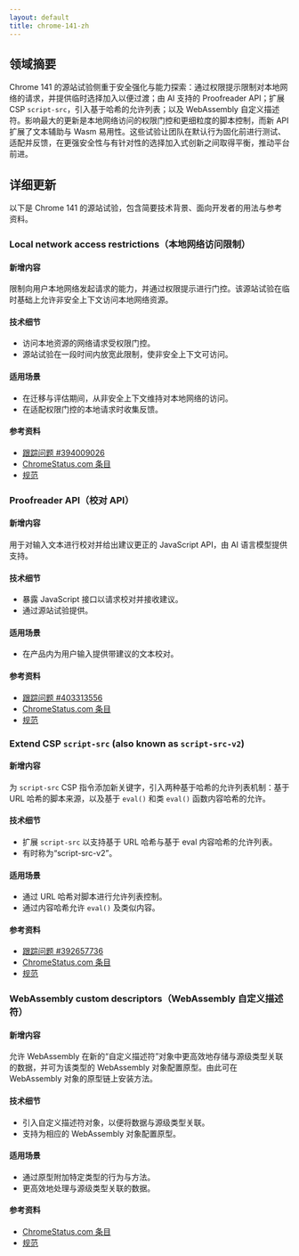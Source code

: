 ```yaml
---
layout: default
title: chrome-141-zh
---
```


## 领域摘要

Chrome 141 的源站试验侧重于安全强化与能力探索：通过权限提示限制对本地网络的请求，并提供临时选择加入以便过渡；由 AI 支持的 Proofreader API；扩展 CSP `script-src`，引入基于哈希的允许列表；以及 WebAssembly 自定义描述符。影响最大的更新是本地网络访问的权限门控和更细粒度的脚本控制，而新 API 扩展了文本辅助与 Wasm 易用性。这些试验让团队在默认行为固化前进行测试、适配并反馈，在更强安全性与有针对性的选择加入式创新之间取得平衡，推动平台前进。

## 详细更新

以下是 Chrome 141 的源站试验，包含简要技术背景、面向开发者的用法与参考资料。

### Local network access restrictions（本地网络访问限制）

#### 新增内容
限制向用户本地网络发起请求的能力，并通过权限提示进行门控。该源站试验在临时基础上允许非安全上下文访问本地网络资源。

#### 技术细节
- 访问本地资源的网络请求受权限门控。
- 源站试验在一段时间内放宽此限制，使非安全上下文可访问。

#### 适用场景
- 在迁移与评估期间，从非安全上下文维持对本地网络的访问。
- 在适配权限门控的本地请求时收集反馈。

#### 参考资料
- [跟踪问题 #394009026](https://issues.chromium.org/issues/394009026)
- [ChromeStatus.com 条目](https://chromestatus.com/feature/5152728072060928)
- [规范](https://wicg.github.io/local-network-access)

### Proofreader API（校对 API）

#### 新增内容
用于对输入文本进行校对并给出建议更正的 JavaScript API，由 AI 语言模型提供支持。

#### 技术细节
- 暴露 JavaScript 接口以请求校对并接收建议。
- 通过源站试验提供。

#### 适用场景
- 在产品内为用户输入提供带建议的文本校对。

#### 参考资料
- [跟踪问题 #403313556](https://issues.chromium.org/issues/403313556)
- [ChromeStatus.com 条目](https://chromestatus.com/feature/5164677291835392)
- [规范](https://github.com/webmachinelearning/proofreader-api/blob/main/README.md#full-api-surface-in-web-idl)

### Extend CSP `script-src` (also known as `script-src-v2`)

#### 新增内容
为 `script-src` CSP 指令添加新关键字，引入两种基于哈希的允许列表机制：基于 URL 哈希的脚本来源，以及基于 `eval()` 和类 `eval()` 函数内容哈希的允许。

#### 技术细节
- 扩展 `script-src` 以支持基于 URL 哈希与基于 eval 内容哈希的允许列表。
- 有时称为“script-src-v2”。

#### 适用场景
- 通过 URL 哈希对脚本进行允许列表控制。
- 通过内容哈希允许 `eval()` 及类似内容。

#### 参考资料
- [跟踪问题 #392657736](https://issues.chromium.org/issues/392657736)
- [ChromeStatus.com 条目](https://chromestatus.com/feature/5196368819519488)
- [规范](https://github.com/w3c/webappsec-csp/pull/784)

### WebAssembly custom descriptors（WebAssembly 自定义描述符）

#### 新增内容
允许 WebAssembly 在新的“自定义描述符”对象中更高效地存储与源级类型关联的数据，并可为该类型的 WebAssembly 对象配置原型。由此可在 WebAssembly 对象的原型链上安装方法。

#### 技术细节
- 引入自定义描述符对象，以便将数据与源级类型关联。
- 支持为相应的 WebAssembly 对象配置原型。

#### 适用场景
- 通过原型附加特定类型的行为与方法。
- 更高效地处理与源级类型关联的数据。

#### 参考资料
- [ChromeStatus.com 条目](https://chromestatus.com/feature/6024844719947776)
- [规范](https://github.com/WebAssembly/custom-descriptors/blob/main/proposals/custom-descriptors/Overview.md)
